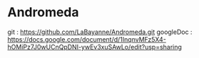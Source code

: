 # Andromeda

git : https://github.com/LaBayanne/Andromeda.git
googleDoc : https://docs.google.com/document/d/1InqnvMFz5X4-hOMiPz7J0wUCnQpDNI-ywEv3xuSAwLo/edit?usp=sharing
